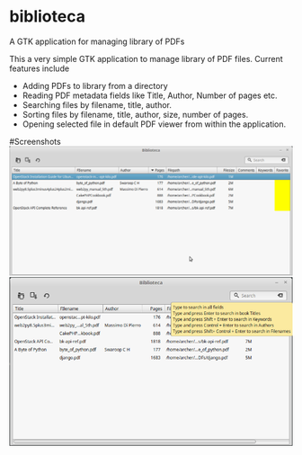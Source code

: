 # biblioteca
A GTK application for managing library of PDFs

This a very simple GTK application to manage library of PDF files.
Current features include
* Adding PDFs to library from a directory
* Reading PDF metadata fields like Title, Author, Number of pages etc.
* Searching files by filename, title, author.
* Sorting files by filename, title, author, size, number of pages.
* Opening selected file in default PDF viewer from within the application.

#Screenshots
![Main window](https://raw.githubusercontent.com/msasad/biblioteca/master/screenshots/main-window.png "Main window")
![Search modes](https://raw.githubusercontent.com/msasad/biblioteca/master/screenshots/search-modes.png "Search modes")
